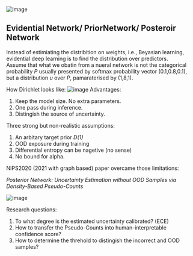 
![image](https://user-images.githubusercontent.com/26398708/149753171-677305c9-a5cf-44c7-ac10-32c2b43bfe58.png)

## Evidential Network/ PriorNetwork/ Posteroir Network

Instead of estimiating the distribition on weights, i.e., Beyasian learning, evidential deep learning is to find the distribution over predictors. \
Assume that what we obatin from a nueral network is not the categorical probability *P* usually presented by softmax probability vector (0.1,0.8,0.1), but a distribution *u* over *P*, pamaraterised by (1,8,1). 

<!--Note: If the prior of the distribution is Dirichlet, then the posterior is still Dirichlet because Mulitnomial distribution is conjugated to that. -->
 


How Dirichlet looks like:
![image](https://user-images.githubusercontent.com/26398708/144232674-8744daa1-7ca4-47f8-984a-8817c772fc89.png)
Advantages:
1. Keep the model size. No extra parameters.
2. One pass during inference.
3. Distingish the source of uncertainty. 


Three strong but non-realistic assumptions:
1. An arbitary target prior *D(1)*
2. OOD exposure during training
3. Differential entropy can be nagetive (no sense)
4. No bound for alpha. 

NIPS2020 (2021 with graph based) paper overcame those limitations: 

*Posterior Network: Uncertainty Estimation without OOD Samples via Density-Based Pseudo-Counts* 

![image](https://user-images.githubusercontent.com/26398708/144252840-c937d419-df0a-4005-b378-ff9f7c07fb38.png)

Research questions:
1. To what degree is the estimated uncertainty calibrated? (ECE)
2. How to transfer the Pseudo-Counts into human-interpretable confidence score?
3. How to determine the threhold to distingish the incorrect and OOD samples?

